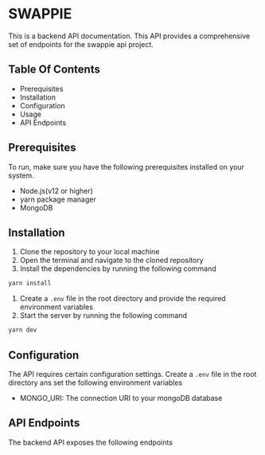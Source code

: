 # SWAPPIE

This is a backend API documentation. This API provides a comprehensive set of endpoints for the swappie api project.

## Table Of Contents
* Prerequisites
* Installation
* Configuration
* Usage
* API Endpoints

## Prerequisites
To run, make sure you have the following prerequisites installed on your system.
* Node.js(v12 or higher)
* yarn package manager
* MongoDB

## Installation
1. Clone the repository to your local machine
1. Open the terminal and navigate to the cloned repository
1. Install the dependencies by running the following command

```bash
yarn install
```

1. Create a `.env` file in the root directory and provide the required environment variables
1. Start the server by running the following command

```bash
yarn dev
```

## Configuration
The API requires certain configuration settings. Create a `.env` file in the root directory ans set the following environment variables
* MONGO_URI: The connection URI to your mongoDB database

## API Endpoints
The backend API exposes the following endpoints

